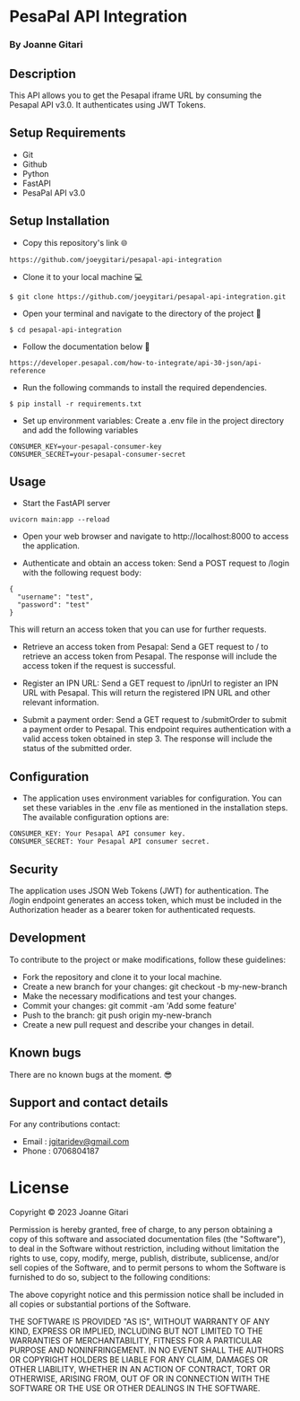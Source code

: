 # PesaPal API Integration

### By Joanne Gitari 

## Description
This API allows you to get the Pesapal iframe URL by consuming the Pesapal API v3.0. It authenticates using JWT Tokens.

## Setup Requirements

* Git
* Github
* Python
* FastAPI
* PesaPal API v3.0

## Setup Installation

* Copy this repository's link 🌐
```
https://github.com/joeygitari/pesapal-api-integration
```
* Clone it to your local machine 💻
```
$ git clone https://github.com/joeygitari/pesapal-api-integration.git
```
* Open your terminal and navigate to the directory of the project 📁
```
$ cd pesapal-api-integration
```
* Follow the documentation below 📑
```
https://developer.pesapal.com/how-to-integrate/api-30-json/api-reference
```
* Run the following commands to install the required dependencies.
```
$ pip install -r requirements.txt
```
* Set up environment variables:
Create a .env file in the project directory and add the following variables
```
CONSUMER_KEY=your-pesapal-consumer-key
CONSUMER_SECRET=your-pesapal-consumer-secret
```

## Usage
* Start the FastAPI server
```
uvicorn main:app --reload
```
* Open your web browser and navigate to http://localhost:8000 to access the application.

* Authenticate and obtain an access token:
Send a POST request to /login with the following request body:
```
{
  "username": "test",
  "password": "test"
}
```
This will return an access token that you can use for further requests.
* Retrieve an access token from Pesapal:
Send a GET request to / to retrieve an access token from Pesapal. The response will include the access token if the request is successful.

* Register an IPN URL:
Send a GET request to /ipnUrl to register an IPN URL with Pesapal. This will return the registered IPN URL and other relevant information.

* Submit a payment order:
Send a GET request to /submitOrder to submit a payment order to Pesapal. This endpoint requires authentication with a valid access token obtained in step 3. The response will include the status of the submitted order.

## Configuration
* The application uses environment variables for configuration. 
You can set these variables in the .env file as mentioned in the installation steps. 
The available configuration options are:
```
CONSUMER_KEY: Your Pesapal API consumer key.
CONSUMER_SECRET: Your Pesapal API consumer secret.
```

## Security 
The application uses JSON Web Tokens (JWT) for authentication. 
The /login endpoint generates an access token, which must be included in the Authorization header as a bearer token for authenticated requests.

## Development
To contribute to the project or make modifications, follow these guidelines:

* Fork the repository and clone it to your local machine.
* Create a new branch for your changes: git checkout -b my-new-branch
* Make the necessary modifications and test your changes.
* Commit your changes: git commit -am 'Add some feature'
* Push to the branch: git push origin my-new-branch
* Create a new pull request and describe your changes in detail.

## Known bugs
There are no known bugs at the moment. 😎

## Support and contact details

For any contributions contact:
* Email : jgitaridev@gmail.com 
* Phone : 0706804187 

# License 

Copyright ©️ 2023 Joanne Gitari

Permission is hereby granted, free of charge, to any person obtaining
a copy of this software and associated documentation files (the
"Software"), to deal in the Software without restriction, including
without limitation the rights to use, copy, modify, merge, publish,
distribute, sublicense, and/or sell copies of the Software, and to
permit persons to whom the Software is furnished to do so, subject to
the following conditions:

The above copyright notice and this permission notice shall be
included in all copies or substantial portions of the Software.

THE SOFTWARE IS PROVIDED "AS IS", WITHOUT WARRANTY OF ANY KIND,
EXPRESS OR IMPLIED, INCLUDING BUT NOT LIMITED TO THE WARRANTIES OF
MERCHANTABILITY, FITNESS FOR A PARTICULAR PURPOSE AND
NONINFRINGEMENT. IN NO EVENT SHALL THE AUTHORS OR COPYRIGHT HOLDERS BE
LIABLE FOR ANY CLAIM, DAMAGES OR OTHER LIABILITY, WHETHER IN AN ACTION
OF CONTRACT, TORT OR OTHERWISE, ARISING FROM, OUT OF OR IN CONNECTION
WITH THE SOFTWARE OR THE USE OR OTHER DEALINGS IN THE SOFTWARE.
